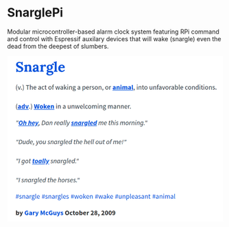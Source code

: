 # SnarglePi

Modular microcontroller-based alarm clock system featuring RPi command and control with Espressif auxilary devices that will wake (snargle) even the dead from the deepest of slumbers.

![alt text](https://github.com/hmallen/snarglepi/raw/master/resources/media/snargle_urbandictionary.png "def. snargle (Urban Dictionary)")
